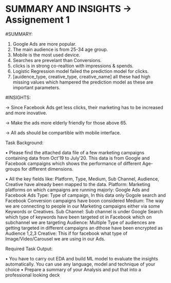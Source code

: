 # SUMMARY AND INSIGHTS -> Assignement 1



#SUMMARY:

1. Google Ads are more popular.
2. The main audience is from 25-34 age group.
3. Mobile is the most used device.
4. Searches are prevelant than Conversions.
5. clicks is in strong co-realtion with impressions & spends.
6. Logistic Regression model failed the prediction model for clicks.
7. [auidence_type, creative_type, creative_name] all these had high missing values which hampered the prediction model as these are important parameters.


#INSIGHTS:



-> Since Facebook Ads get less clicks, their marketing has to be increased and more inovative.


-> Make the ads more elderly friendly for those above 65.


-> All ads should be compartible with mobile interface.






Task Background:

•	Please find the attached data file of a few marketing campaigns containing data from Oct’19 to July’20. This data is from Google and Facebook campaigns which shows the performance of different Age-groups for different dimensions.

•	All the key fields like: Platform, Type, Medium, Sub Channel, Audience, Creative have already been mapped to the data.
                Platform: Marketing platforms on which campaigns are running majorly: Google Ads and Facebook Ads 
                Type: Type of campaign, In this data only Gogole search and Facebook Conversion campaigns have boon considered
                Medium: The way we are connecting to people in our Marketing campaigns either via some Keywords or Creatives.
                Sub Channel: Sub channel is under Google Search which type of keywords have been targeted ot in Facebook which on subchannel we are targeting
                Audience: Multiple Type of audiences are getting targeted in different campaigns an dthose have been encrypted as Audience 1,2,3
                Creative: This if for facebook what type of Image/Video/Carousel we are using in our Ads.


Required Task Output:



•	You have to carry out EDA and build ML model to evaluate the insights automatically. You can use any language, model and technique of your choice 
•	Prepare a summary of your Analysis and put that into a professional looking deck

